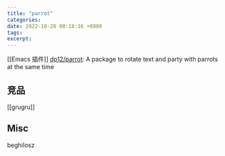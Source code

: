 ```yaml
---
title: "parrot"
categories: 
date: 2022-10-28 00:18:16 +0800
tags: 
excerpt: 
---
```


[[Emacs 插件]]
[dp12/parrot](https://github.com/dp12/parrot): A package to rotate text and party with parrots at the same time




## 竞品

[[grugru]]



## Misc

beghilosz


